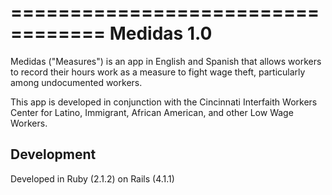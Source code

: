 ==================================
Medidas 1.0
==================================

Medidas ("Measures") is an app in English and Spanish that allows workers to record their hours work as a measure to fight wage theft, particularly among undocumented workers.

This app is developed in conjunction with the Cincinnati Interfaith Workers Center for Latino, Immigrant, African American, and other Low Wage Workers.


Development
-----------
Developed in Ruby (2.1.2) on Rails (4.1.1)

